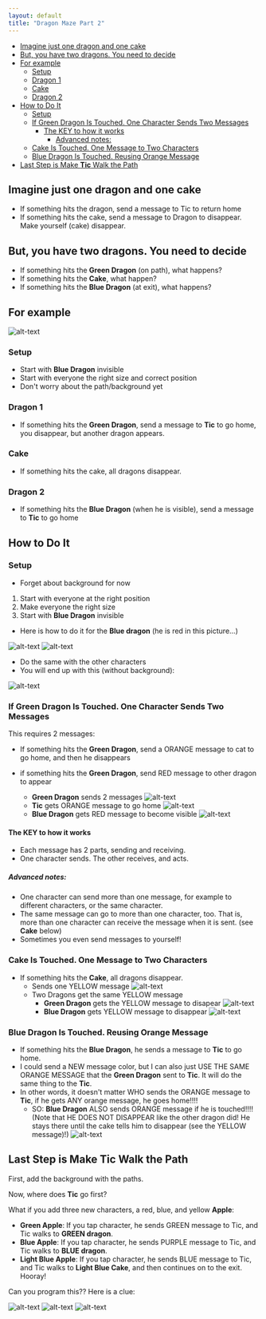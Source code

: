 ```yaml
---
layout: default
title: "Dragon Maze Part 2"
---
```


* [Imagine just one dragon and one cake](#imagine-just-one-dragon-and-one-cake)
* [But, you have two dragons. You need to decide](#but-you-have-two-dragons-you-need-to-decide)
* [For example](#for-example)
  * [Setup](#setup)
  * [Dragon 1](#dragon-1)
  * [Cake](#cake)
  * [Dragon 2](#dragon-2)
* [How to Do It](#how-to-do-it)
  * [Setup](#setup-1)
  * [If Green Dragon Is Touched. One Character Sends Two Messages](#if-green-dragon-is-touched-one-character-sends-two-messages)
    * [The KEY to how it works](#the-key-to-how-it-works)
      * [Advanced notes:](#advanced-notes)
  * [Cake Is Touched. One Message to Two Characters](#cake-is-touched-one-message-to-two-characters)
  * [Blue Dragon Is Touched. Reusing Orange Message](#blue-dragon-is-touched-reusing-orange-message)
* [Last Step is Make **Tic** Walk the Path](#last-step-is-make-tic-walk-the-path)



## Imagine just one dragon and one cake
* If something hits the dragon, send a message to Tic to return home
* If something hits the cake, send a message to Dragon to disappear. Make yourself (cake) disappear.

## But, you have two dragons. You need to decide
* If something hits the **Green Dragon** (on path), what happens?
* If something hits the **Cake**, what happen?
* If something hits the **Blue Dragon** (at exit), what happens?

## For example

![alt-text](images/2020-04-27/finishedSetup.jpg "Hover text")

### Setup

* Start with **Blue Dragon** invisible
* Start with everyone the right size and correct position
* Don't worry about the path/background yet

### Dragon 1
* If something hits the **Green Dragon**, send a message to **Tic** to go home, you disappear, but another dragon appears.


### Cake
* If something hits the cake, all dragons disappear.


### Dragon 2
* If something hits the **Blue Dragon** (when he is visible), send a message to **Tic** to go home


## How to Do It

### Setup

* Forget about background for now
  
1. Start with everyone at the right position
2. Make everyone the right size
3. Start with **Blue Dragon** invisible

* Here is how to do it for the **Blue dragon** (he is red in this picture...)

![alt-text](images/2020-04-27/step2.jpg "Hover text")
![alt-text](images/2020-04-27/step1.jpg "Hover text")

* Do the same with the other characters
* You will end up with this (without background):

![alt-text](images/2020-04-27/finishedSetup.jpg "Hover text")


### If Green Dragon Is Touched. One Character Sends Two Messages
This requires 2 messages:
* If something hits the **Green Dragon**, send a ORANGE message to cat to go home, and then he disappears
* if something hits the **Green Dragon**, send RED message to other dragon to appear

    * **Green Dragon** sends 2 messages
![alt-text](images/2020-04-27/Dragon1.jpg "Hover text")
    * **Tic** gets ORANGE message to go home
![alt-text](images/2020-04-27/TicGetsMessage.jpg "Hover text")
    * **Blue Dragon** gets RED message to become visible
![alt-text](images/2020-04-27/Dragon2GetsRedMessage.jpg "Hover text")

#### The KEY to how it works
* Each message has 2 parts, sending and receiving. 
* One character sends. The other receives, and acts.

##### Advanced notes:
* One character can send more than one message, for example to different characters, or the same character. 
* The same message can go to more than one character, too. That is, more than one character can receive the message when it is sent. (see **Cake** below)
* Sometimes you even send messages to yourself!


### Cake Is Touched. One Message to Two Characters
* If something hits the **Cake**, all dragons disappear.
    * Sends one YELLOW message
![alt-text](images/2020-04-27/CakeSendsMessage.jpg "Hover text")
    * Two Dragons get the same YELLOW message
      * **Green Dragon** gets the YELLOW message to disapear
![alt-text](images/2020-04-27/Dragon1GetsYellowMessage.jpg "Hover text")
      * **Blue Dragon** gets YELLOW message to disappear
![alt-text](images/2020-04-27/Dragon2GetsYellowMessage.jpg "Hover text")

### Blue Dragon Is Touched. Reusing Orange Message
* If something hits the **Blue Dragon**, he sends a message to **Tic** to go home. 
* I could send a NEW message color, but I can also just USE THE SAME ORANGE MESSAGE that the **Green Dragon** sent to **Tic**. It will do the same thing to the **Tic**. 
* In other words, it doesn't matter WHO sends the ORANGE message to **Tic**, if he gets ANY orange message, he goes home!!!!
    * SO: **Blue Dragon** ALSO sends ORANGE message if he is touched!!!! (Note that HE DOES NOT DISAPPEAR like the other dragon did! He stays there until the cake tells him to disappear (see the YELLOW message)!)
![alt-text](images/2020-04-27/BlueDragonSendsOrangeMessage.jpg "Hover text")


## Last Step is Make **Tic** Walk the Path

First, add the background with the paths. 

Now, where does **Tic** go first? 

What if you add three new characters, a red, blue, and yellow **Apple**:
* **Green Apple**: If you tap character, he sends GREEN message to Tic, and Tic walks to **GREEN dragon**.
* **Blue Apple**: If you tap character, he sends PURPLE message to Tic, and Tic walks to **BLUE dragon**.
* **Light Blue Apple**: If you tap character, he sends BLUE message to Tic, and Tic walks to **Light Blue Cake**, and then continues on to the exit. Hooray!


Can you program this?? Here is a clue: 

![alt-text](images/2020-04-27/Apples.jpg "Hover text")
![alt-text](images/2020-04-27/redAppleSendsGreenMessage.jpg "Hover text")
![alt-text](images/2020-04-27/TicGetsBlueMessage.jpg "Hover text")